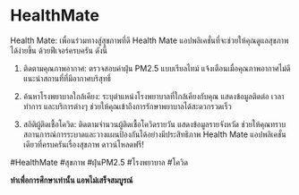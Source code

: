 # HealthMate

Health Mate: เพื่อนร่วมทางสู่สุขภาพที่ดี
Health Mate แอปพลิเคชั่นที่จะช่วยให้คุณดูแลสุขภาพได้ง่ายขึ้น ด้วยฟีเจอร์ครบครัน ดังนี้

1. ติดตามคุณภาพอากาศ:
ตรวจสอบค่าฝุ่น PM2.5 แบบเรียลไทม์
แจ้งเตือนเมื่อคุณภาพอากาศไม่ดี
แนะนำสถานที่ที่มีอากาศบริสุทธิ์

2. ค้นหาโรงพยาบาลใกล้เคียง:
ระบุตำแหน่งโรงพยาบาลที่ใกล้เคียงกับคุณ
แสดงข้อมูลติดต่อ เวลาทำการ และบริการต่างๆ
ช่วยให้คุณเข้าถึงการรักษาพยาบาลได้สะดวกรวดเร็ว

3. สถิติผู้ติดเชื้อโควิด:
ติดตามจำนวนผู้ติดเชื้อโควิดรายวัน
แสดงข้อมูลรายจังหวัด
ช่วยให้คุณทราบสถานการณ์การระบาดและวางแผนป้องกันได้อย่างมีประสิทธิภาพ
Health Mate แอปพลิเคชั่นเดียวที่ครบครันเรื่องสุขภาพ ดาวน์โหลดฟรี!

#HealthMate #สุขภาพ #ฝุ่นPM2.5 #โรงพยาบาล #โควิด

**ทำเพื่อการศึกษาเท่านั้น แอพไม่เสร็จสมบูรณ์**
